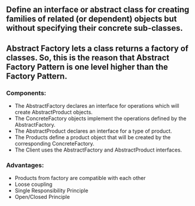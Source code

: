 ## Define an interface or abstract class for creating families of related (or dependent) objects but without specifying their concrete sub-classes.
## Abstract Factory lets a class returns a factory of classes. So, this is the reason that Abstract Factory Pattern is one level higher than the Factory Pattern.

### Components:
  * The AbstractFactory declares an interface for operations which will create AbstractProduct objects.
  * The ConcreteFactory objects implement the operations defined by the AbstractFactory.
  * The AbstractProduct declares an interface for a type of product.
  * The Products define a product object that will be created by the corresponding ConcreteFactory.
  * The Client uses the AbstractFactory and AbstractProduct interfaces.
  
### Advantages:
  * Products from factory are compatible with each other
  * Loose coupling
  * Single Responsibility Principle
  * Open/Closed Principle
